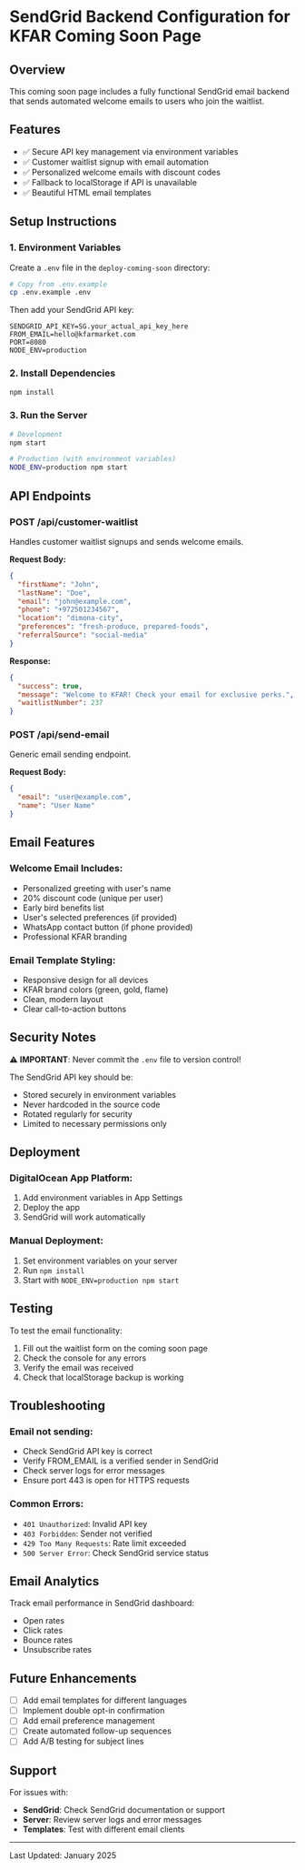 # SendGrid Backend Configuration for KFAR Coming Soon Page

## Overview
This coming soon page includes a fully functional SendGrid email backend that sends automated welcome emails to users who join the waitlist.

## Features
- ✅ Secure API key management via environment variables
- ✅ Customer waitlist signup with email automation
- ✅ Personalized welcome emails with discount codes
- ✅ Fallback to localStorage if API is unavailable
- ✅ Beautiful HTML email templates

## Setup Instructions

### 1. Environment Variables
Create a `.env` file in the `deploy-coming-soon` directory:
```bash
# Copy from .env.example
cp .env.example .env
```

Then add your SendGrid API key:
```env
SENDGRID_API_KEY=SG.your_actual_api_key_here
FROM_EMAIL=hello@kfarmarket.com
PORT=8080
NODE_ENV=production
```

### 2. Install Dependencies
```bash
npm install
```

### 3. Run the Server
```bash
# Development
npm start

# Production (with environment variables)
NODE_ENV=production npm start
```

## API Endpoints

### POST /api/customer-waitlist
Handles customer waitlist signups and sends welcome emails.

**Request Body:**
```json
{
  "firstName": "John",
  "lastName": "Doe",
  "email": "john@example.com",
  "phone": "+972501234567",
  "location": "dimona-city",
  "preferences": "fresh-produce, prepared-foods",
  "referralSource": "social-media"
}
```

**Response:**
```json
{
  "success": true,
  "message": "Welcome to KFAR! Check your email for exclusive perks.",
  "waitlistNumber": 237
}
```

### POST /api/send-email
Generic email sending endpoint.

**Request Body:**
```json
{
  "email": "user@example.com",
  "name": "User Name"
}
```

## Email Features

### Welcome Email Includes:
- Personalized greeting with user's name
- 20% discount code (unique per user)
- Early bird benefits list
- User's selected preferences (if provided)
- WhatsApp contact button (if phone provided)
- Professional KFAR branding

### Email Template Styling:
- Responsive design for all devices
- KFAR brand colors (green, gold, flame)
- Clean, modern layout
- Clear call-to-action buttons

## Security Notes

⚠️ **IMPORTANT**: Never commit the `.env` file to version control!

The SendGrid API key should be:
- Stored securely in environment variables
- Never hardcoded in the source code
- Rotated regularly for security
- Limited to necessary permissions only

## Deployment

### DigitalOcean App Platform:
1. Add environment variables in App Settings
2. Deploy the app
3. SendGrid will work automatically

### Manual Deployment:
1. Set environment variables on your server
2. Run `npm install`
3. Start with `NODE_ENV=production npm start`

## Testing

To test the email functionality:
1. Fill out the waitlist form on the coming soon page
2. Check the console for any errors
3. Verify the email was received
4. Check that localStorage backup is working

## Troubleshooting

### Email not sending:
- Check SendGrid API key is correct
- Verify FROM_EMAIL is a verified sender in SendGrid
- Check server logs for error messages
- Ensure port 443 is open for HTTPS requests

### Common Errors:
- `401 Unauthorized`: Invalid API key
- `403 Forbidden`: Sender not verified
- `429 Too Many Requests`: Rate limit exceeded
- `500 Server Error`: Check SendGrid service status

## Email Analytics

Track email performance in SendGrid dashboard:
- Open rates
- Click rates
- Bounce rates
- Unsubscribe rates

## Future Enhancements

- [ ] Add email templates for different languages
- [ ] Implement double opt-in confirmation
- [ ] Add email preference management
- [ ] Create automated follow-up sequences
- [ ] Add A/B testing for subject lines

## Support

For issues with:
- **SendGrid**: Check SendGrid documentation or support
- **Server**: Review server logs and error messages
- **Templates**: Test with different email clients

---

Last Updated: January 2025